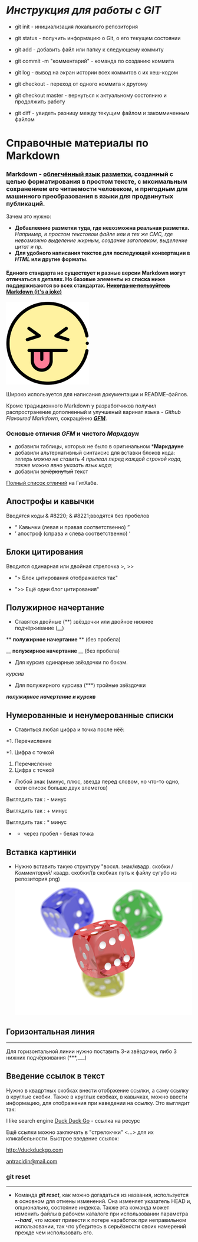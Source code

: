 # *Инструкция для работы с GIT*

* git init - инициализация локального репозитория
* git status - получить информацию о Git, о его текущем состоянии
* git add - добавить файл или папку к следующему коммиту
* git commit -m "комментарий" - команда по созданию коммита
* git log - вывод на экран истории всех коммитов с их хеш-кодом
* git checkout - переход от одного коммита к другому
* git checkout master - вернуться к актуальному состоянию и продолжить работу

* git diff - увидеть разницу между текущим файлом и закоммиченным файлом

# Cправочные материалы по Markdown

### Markdown - [облегчённый язык разметки](https://ru.wikipedia.org/wiki/%D0%AF%D0%B7%D1%8B%D0%BA_%D1%80%D0%B0%D0%B7%D0%BC%D0%B5%D1%82%D0%BA%D0%B8#%D0%9E%D0%B1%D0%BB%D0%B5%D0%B3%D1%87%D1%91%D0%BD%D0%BD%D1%8B%D0%B5_%D1%8F%D0%B7%D1%8B%D0%BA%D0%B8_%D1%80%D0%B0%D0%B7%D0%BC%D0%B5%D1%82%D0%BA%D0%B8 "Узнать о облегчённом языке разметки"), созданный с целью форматирования в простом тексте, с мксимальным сохранением его читаемости человеком, и пригодным для машинного преобразования в языки для продвинутых публикаций.

Зачем это нужно:

- **Добавлеение разметки туда, где невозможна реальная разметка.** *Например, в простом текстовом файле или в тех же СМС, где невозможно выделение жирным, создание заголовком, выделение цитат и пр.*
- **Для удобного написания текстов для последующей конвертации в *HTML* или другие форматы.**

#### Единого стандарта не существует и разные версии Markdown могут отличаться в деталях. Но базовые элементы из списка ниже поддерживаются во всех стандартах. <u>~~Никогда не пользуйтесь Markdown~~ (it's a joke)</u>
![](smile.png)

Широко используется для написания документации и README-файлов.

Кроме традиционного Markdown у разработчиков получил распространение дополненный  и улучшеный варинат языка - *Github Flavoured Markdown*, сокращённо [***GFM***](https://docs.github.com/ru/get-started/writing-on-github/getting-started-with-writing-and-formatting-on-github/basic-writing-and-formatting-syntax "Ссылка для ознакомления").

### Основые отличия ***GFM*** и чистого ***Маркдаун***
- добавили таблицы, которых не было в оригинальном ***Маркдауне**
- добавили альтернативный синтаксис для вставки блоков кода: *теперь можно  не ставить 4 прьлеал перед каждой строкой кода, также можно явно указать язык кода;*
- добавили ~~зачёркнутый~~ текст

[Полный список отличий](https://docs.github.com/ru/get-started/writing-on-github) на ГитХабе.



## Апострофы и кавычки 
Вводятся коды & #8220; & #8221;вводятся без пробелов
* &#8220; Кавычки (левая и правая соответственно) &#8221;
* &#8217; апостроф (справа и слева соответственно) &#8216;

## Блоки цитирования
Вводится одинарная или двойная стрелочка >, >>

* "> Блок цитирования отображается так"

* ">> Ещё одни блог цитирования"


## Полужирное начертание
* Ставятся двойные (**) звёздочки или двойное нижнее подчёркивание (__)


** **полужирное начертание** ** (без пробела)

__ __полужирное начертание__ __ (без пробела)

* Для курсив одинарные звёздочки по бокам.

*курсив*

* Для полужирного курсива (***) тройные звёздочки

***полужирное начертание и курсив*** 

## Нумерованные и ненумерованные списки
* Ставиться любая цифра и точка после нёё:

*1. Перечисление

*1. Цифра с точкой
1. Перечисление
1. Цифра с точкой

* Любой знак (минус, плюс, звезда перед словом, но что-то одно, если список больше двух элеметов)

Выглядить так : - минус

Выглядить так : + минус

Выглядить так : * минус


* * через пробел - белая точка

## Вставка картинки

*  Нужно вставить такую структуру "воскл. знак/квадр. скобки /*Комментарий*/ квадр. скобки/(в скобках путь к файлу сугубо из репозитория.png)
![These are dices!](PNG.png)
 
 ## Горизонтальная линия
 
 *** 
 Для горизонтальной линии нужно поставить 3-и звёздочки, либо 3 нижних подчёркивания (***,___)


 ## Введение ссылок в текст
 Нужно в квадртных скобках внести отобржение ссылки, а саму ссылку в круглые скобки. Также в круглых скобках, в кавычках, можно ввести информацию, для отображения при наведении на ссылку.
 Это выглядит так:

 I like search engine [Duck Duck Go](https://duckduckgo.com "The best search engine for privacy") - ссылка на ресурс

Ещё ссылки можно заключать в "стрелокчки" <...> для их кликабельности. Быстрое введение ссылок:

<http://duckduckgo.com>

<antracidin@mail.com> 
### __git reset__
---
+ Команда __*git reset*__, как можно догадаться из названия, используется в основном для 
отмены изменений. Она изменяет указатель HEAD и, опционально, состояние индекса. Также эта 
команда может изменить файлы в рабочем каталоге при использовании параметра __*--hard*__, 
что может привести к потере наработок при неправильном использовании, так что убедитесь в 
серьёзности своих намерений прежде чем использовать его.